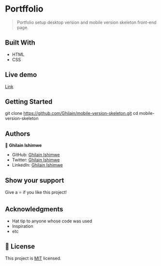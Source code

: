 # Portffolio 

>Portfolio setup desktop version and mobile version skeleton front-end page.


## Built With

- HTML
- CSS

## Live demo

[Link](https://ghilain.github.io/mobile-version-skeleton/)

## Getting Started

git clone https://github.com/Ghilain/mobile-version-skeleton.git
cd mobile-version-skeleton

## Authors

👤 **Ghilain Ishimwe**

- GitHub: [Ghilain Ishimwe](https://github.com/Ghilain)
- Twitter: [Ghilain Ishimwe](https://twitter.com/GhilainIshimwe)
- LinkedIn: [Ghilain Ishimwe](https://linkedin.com/in/ghilain-ishimwe)



## Show your support

Give a ⭐️ if you like this project!

## Acknowledgments

- Hat tip to anyone whose code was used
- Inspiration
- etc

## 📝 License

This project is [MIT](./MIT.md) licensed.
